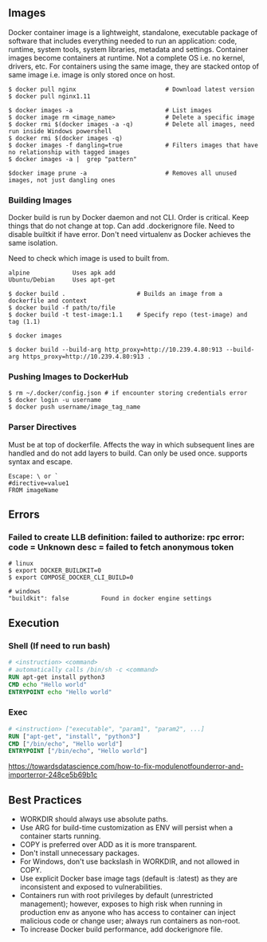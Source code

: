 ## Images

Docker container image is a lightweight, standalone, executable package of software that includes everything needed to run an application: code, runtime, system tools, system libraries, metadata and settings. Container images become containers at runtime. Not a complete OS i.e. no kernel, drivers, etc. For containers using the same image, they are stacked ontop of same image i.e. image is only stored once on host.

```console
$ docker pull nginx                         # Download latest version
$ docker pull nginx1.11

$ docker images -a                          # List images
$ docker image rm <image_name>              # Delete a specific image
$ docker rmi $(docker images -a -q)         # Delete all images, need run inside Windows powershell
$ docker rmi $(docker images -q)
$ docker images -f dangling=true            # Filters images that have no relationship with tagged images
$ docker images -a |  grep "pattern"

$docker image prune -a                      # Removes all unused images, not just dangling ones
```

### Building Images

Docker build is run by Docker daemon and not CLI. Order is critical. Keep things that do not change at top. Can add .dockerignore file. Need to disable builtkit if have error. Don't need virtualenv as Docker achieves the same isolation.

Need to check which image is used to built from.

```
alpine            Uses apk add
Ubuntu/Debian     Uses apt-get
```

```console
$ docker build .                    # Builds an image from a dockerfile and context
$ docker build -f path/to/file
$ docker build -t test-image:1.1    # Specify repo (test-image) and tag (1.1)

$ docker images

$ docker build --build-arg http_proxy=http://10.239.4.80:913 --build-arg https_proxy=http://10.239.4.80:913 .
```

### Pushing Images to DockerHub

```console
$ rm ~/.docker/config.json # if encounter storing credentials error
$ docker login -u username
$ docker push username/image_tag_name
```

### Parser Directives

Must be at top of dockerfile. Affects the way in which subsequent lines are handled and do not add layers to build. Can only be used once. supports syntax and escape.

```
Escape: \ or `
#directive=value1
FROM imageName
```

## Errors

### Failed to create LLB definition: failed to authorize: rpc error: code = Unknown desc = failed to fetch anonymous token

```
# linux
$ export DOCKER_BUILDKIT=0
$ export COMPOSE_DOCKER_CLI_BUILD=0

# windows
"buildkit": false         Found in docker engine settings
```

## Execution

### Shell (If need to run bash)

```dockerfile
# <instruction> <command>
# automatically calls /bin/sh -c <command>
RUN apt-get install python3
CMD echo "Hello world"
ENTRYPOINT echo "Hello world"
```

### Exec

```dockerfile
# <instruction> ["executable", "param1", "param2", ...]
RUN ["apt-get", "install", "python3"]
CMD ["/bin/echo", "Hello world"]
ENTRYPOINT ["/bin/echo", "Hello world"]
```

https://towardsdatascience.com/how-to-fix-modulenotfounderror-and-importerror-248ce5b69b1c

## Best Practices

- WORKDIR should always use absolute paths.
- Use ARG for build-time customization as ENV will persist when a container starts running.
- COPY is preferred over ADD as it is more transparent.
- Don't install unnecessary packages.
- For Windows, don't use backslash in WORKDIR, and not allowed in COPY.
- Use explicit Docker base image tags (default is :latest) as they are inconsistent and exposed to vulnerabilities.
- Containers run with root privileges by default (unrestricted management); however, exposes to high risk when running in production env as anyone who has access to container can inject malicious code or change user; always run containers as non-root.
- To increase Docker build performance, add dockerignore file.
